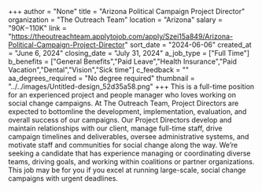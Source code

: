 +++
author = "None"
title = "Arizona Political Campaign Project Director"
organization = "The Outreach Team"
location = "Arizona"
salary = "$90K-$110K"
link = "https://theoutreachteam.applytojob.com/apply/Szei15a849/Arizona-Political-Campaign-Project-Director"
sort_date = "2024-06-06"
created_at = "June 6, 2024"
closing_date = "July 31, 2024"
a_job_type = ["Full Time"]
b_benefits = ["General Benefits","Paid Leave","Health Insurance","Paid Vacation","Dental","Vision","Sick time"]
c_feedback = ""
aa_degrees_required = "No degree required"
thumbnail = "../../images/Untitled-design_52d35a58.png"
+++
This is a full-time position for an experienced project and people manager who loves working on social change campaigns. At The Outreach Team, Project Directors are expected to bottomline the development, implementation, evaluation, and overall success of our campaigns. Our Project Directors develop and maintain relationships with our client, manage full-time staff, drive campaign timelines and deliverables, oversee administrative systems, and motivate staff and communities for social change along the way. We’re seeking a candidate that has experience managing or coordinating diverse teams, driving goals, and working within coalitions or partner organizations. This job may be for you if you excel at running large-scale, social change campaigns with urgent deadlines.